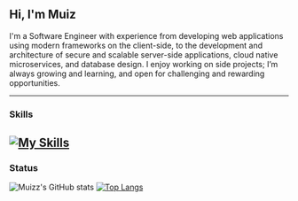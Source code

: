 ## Hi, I'm Muiz

I'm a Software Engineer with experience from developing web applications using modern frameworks on the client-side, to the development and architecture of secure and scalable server-side applications, cloud native microservices, and database design. I enjoy working on side projects; I’m always growing and learning, and open for challenging and rewarding opportunities.

----

### Skills
[![My Skills](https://skillicons.dev/icons?i=java,spring,maven,jenkins,docker,kubernetes,linux,aws,azure,bash,mongodb,postgres,redis,go,angular,reactivex,ts,js,html,css)](https://skillicons.dev)
----

### Status
![Muizz's GitHub stats](https://github-readme-stats.vercel.app/api?username=MuizMahdi&count_private=true&show_icons=true&theme=vue)
[![Top Langs](https://github-readme-stats.vercel.app/api/top-langs/?username=MuizMahdi&langs_count=8&show_icons=true&theme=vue&layout=compact)](https://github.com/MuizMahdi/github-readme-stats)
